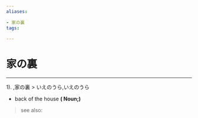 ```yaml
---
aliases:
    
- 家の裏
tags:
    
---
```


# 家の裏
---
1).
,家の裏 > いえのうら,いえのうら

- back of the house
**( Noun;)**
> see also: 
            